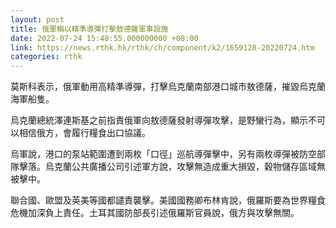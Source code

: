 ```yaml
---
layout: post
title: 俄軍稱以精準導彈打擊敖德薩軍事設施
date: 2022-07-24 15:48:55.000000000 +08:00
link: https://news.rthk.hk/rthk/ch/component/k2/1659128-20220724.htm
categories: rthk
---
```


莫斯科表示，俄軍動用高精準導彈，打擊烏克蘭南部港口城市敖德薩，摧毀烏克蘭海軍船隻。

烏克蘭總統澤連斯基之前指責俄軍向敖德薩發射導彈攻擊，是野蠻行為，顯示不可以相信俄方，會履行糧食出口協議。

烏軍說，港口的泵站範圍遭到兩枚「口徑」巡航導彈擊中，另有兩枚導彈被防空部隊擊落。烏克蘭公共廣播公司引述軍方說，攻擊無造成重大損毀，穀物儲存區域無被擊中。

聯合國、歐盟及英美等國都譴責襲擊。美國國務卿布林肯說，俄羅斯要為世界糧食危機加深負上責任。土耳其國防部長引述俄羅斯官員說，俄方與攻擊無關。
